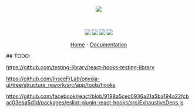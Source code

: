 <p align="center">
    <img src="https://user-images.githubusercontent.com/6702424/110219158-d9a01d80-7ebd-11eb-826a-54678aec8c4b.png">  
</p>
<p align="center">
    <i></i>
    <br>
    <br>
    <img src="https://github.com/garronej/powerhooks/workflows/ci/badge.svg?branch=master">
    <img src="https://img.shields.io/bundlephobia/minzip/powerhooks">
    <img src="https://img.shields.io/npm/dw/powerhooks">
    <img src="https://img.shields.io/npm/l/powerhooks">
</p>
<p align="center">
  <a href="https://www.powerhooks.dev">Home</a>
  -
  <a href="https://docs.powerhooks.dev">Documentation</a>
</p>
## TODO: 

https://github.com/testing-library/react-hooks-testing-library

https://github.com/InseeFrLab/onyxia-ui/tree/structure_rework/src/app/tools/hooks

https://github.com/facebook/react/blob/9198a5cec0936a21a5ba194a22fcbac03eba5d1d/packages/eslint-plugin-react-hooks/src/ExhaustiveDeps.js
